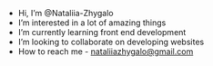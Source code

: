 -  Hi, I’m @Nataliia-Zhygalo
-  I’m interested in a lot of amazing things 
-  I’m currently learning front end development
-  I’m looking to collaborate on developing websites
-  How to reach me - nataliiazhygalo@gmail.com

<!---
Nataliia-Zhygalo/Nataliia-Zhygalo is a  special  repository because its `README.md` (this file) appears on your GitHub profile.
You can click the Preview link to take a look at your changes.
--->
